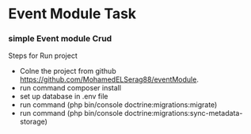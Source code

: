 # Event Module Task

### simple Event module Crud

Steps for Run project

- Colne the project from github https://github.com/MohamedELSerag88/eventModule.
- run command composer install
- set up database in .env file
- run command (php bin/console doctrine:migrations:migrate)
- run command (php bin/console doctrine:migrations:sync-metadata-storage)
